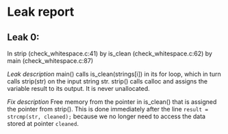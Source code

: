 # Leak report

## Leak 0:
  In strip (check_whitespace.c:41) 
  by is_clean (check_whitespace.c:62)
  by main (check_whitespace.c:87)

_Leak description_
  main() calls is_clean(strings[i]) in its for loop, which in turn calls strip(str) on the input string str. strip() calls calloc and assigns the variable result to its output. It is never unallocated.

_Fix description_
  Free memory from the pointer in is_clean() that is assigned the pointer from strip(). This is done immediately after the line
 `result = strcmp(str, cleaned);` because we no longer need to access the data stored at pointer `cleaned`. 

